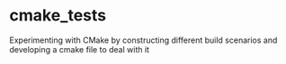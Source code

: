 # cmake_tests
Experimenting with CMake by constructing different build scenarios and developing a cmake file to deal with it
